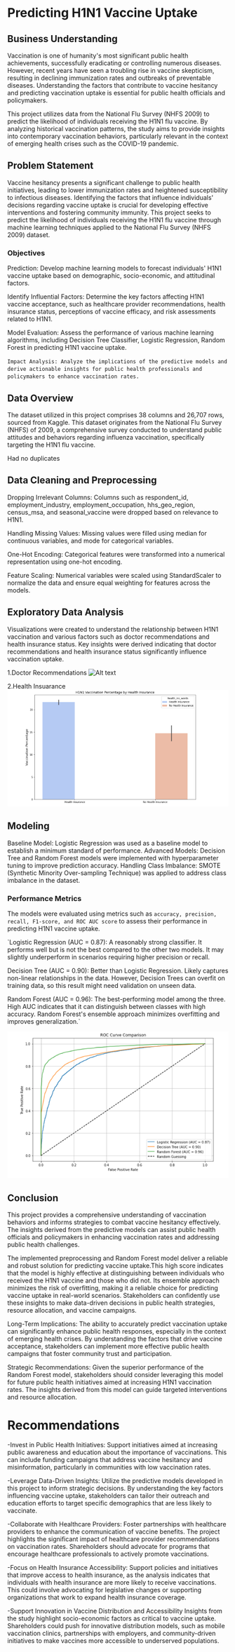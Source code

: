 # Predicting H1N1 Vaccine Uptake

## Business Understanding
Vaccination is one of humanity's most significant public health achievements, successfully eradicating or controlling numerous diseases. However, recent years have seen a troubling rise in vaccine skepticism, resulting in declining immunization rates and outbreaks of preventable diseases. Understanding the factors that contribute to vaccine hesitancy and predicting vaccination uptake is essential for public health officials and policymakers.

This project utilizes data from the National Flu Survey (NHFS 2009) to predict the likelihood of individuals receiving the H1N1 flu vaccine. By analyzing historical vaccination patterns, the study aims to provide insights into contemporary vaccination behaviors, particularly relevant in the context of emerging health crises such as the COVID-19 pandemic.

## Problem Statement
Vaccine hesitancy presents a significant challenge to public health initiatives, leading to lower immunization rates and heightened susceptibility to infectious diseases. Identifying the factors that influence individuals' decisions regarding vaccine uptake is crucial for developing effective interventions and fostering community immunity. This project seeks to predict the likelihood of individuals receiving the H1N1 flu vaccine through machine learning techniques applied to the National Flu Survey (NHFS 2009) dataset.

### Objectives
Prediction: Develop machine learning models to forecast individuals' H1N1 vaccine uptake based on demographic, socio-economic, and attitudinal factors.

Identify Influential Factors: Determine the key factors affecting H1N1 vaccine acceptance, such as healthcare provider recommendations, health insurance status, perceptions of vaccine efficacy, and risk assessments related to H1N1.

Model Evaluation: Assess the performance of various machine learning algorithms, including Decision Tree Classifier, Logistic Regression, Random Forest in predicting H1N1 vaccine uptake.

`Impact Analysis: Analyze the implications of the predictive models and derive actionable insights for public health professionals and policymakers to enhance vaccination rates.`

## Data Overview
The dataset utilized in this project comprises 38 columns and 26,707 rows, sourced from Kaggle. This dataset originates from the National Flu Survey (NHFS) of 2009, a comprehensive survey conducted to understand public attitudes and behaviors regarding influenza vaccination, specifically targeting the H1N1 flu vaccine.

Had no duplicates

## Data Cleaning and Preprocessing
Dropping Irrelevant Columns: Columns such as respondent_id, employment_industry, employment_occupation, hhs_geo_region, census_msa, and seasonal_vaccine were dropped based on relevance to H1N1.

Handling Missing Values: Missing values were filled using median for continuous variables, and mode for categorical variables.

One-Hot Encoding: Categorical features were transformed into a numerical representation using one-hot encoding.

Feature Scaling: Numerical variables were scaled using StandardScaler to normalize the data and ensure equal weighting for features across the models.

## Exploratory Data Analysis
Visualizations were created to understand the relationship between H1N1 vaccination and various factors such as doctor recommendations and health insurance status.
Key insights were derived indicating that doctor recommendations and health insurance status significantly influence vaccination uptake.

1.Doctor Recommendations
![Alt text](docc_reccom_png)

2.Health Insuarance
![Alt text](Health.png)


## Modeling
Baseline Model: Logistic Regression was used as a baseline model to establish a minimum standard of performance.
Advanced Models: Decision Tree and Random Forest models were implemented with hyperparameter tuning to improve prediction accuracy.
Handling Class Imbalance: SMOTE (Synthetic Minority Over-sampling Technique) was applied to address class imbalance in the dataset.

### Performance Metrics
The models were evaluated using metrics such as `accuracy, precision, recall, F1-score, and ROC AUC score` to assess their performance in predicting H1N1 vaccine uptake.

`Logistic Regression (AUC = 0.87): A reasonably strong classifier. It performs well but is not the best compared to the other two models. It may slightly underperform in scenarios requiring higher precision or recall.

Decision Tree (AUC = 0.90): Better than Logistic Regression. Likely captures non-linear relationships in the data. However, Decision Trees can overfit on training data, so this result might need validation on unseen data.

Random Forest (AUC = 0.96): The best-performing model among the three. High AUC indicates that it can distinguish between classes with high accuracy. Random Forest's ensemble approach minimizes overfitting and improves generalization.`

![Alt text](metric.png)

## Conclusion
This project provides a comprehensive understanding of vaccination behaviors and informs strategies to combat vaccine hesitancy effectively. The insights derived from the predictive models can assist public health officials and policymakers in enhancing vaccination rates and addressing public health challenges.

The implemented preprocessing and Random Forest model deliver a reliable and robust solution for predicting vaccine uptake.This high score indicates that the model is highly effective at distinguishing between individuals who received the H1N1 vaccine and those who did not. Its ensemble approach minimizes the risk of overfitting, making it a reliable choice for predicting vaccine uptake in real-world scenarios. Stakeholders can confidently use these insights to make data-driven decisions in public health strategies, resource allocation, and vaccine campaigns.

Long-Term Implications:
The ability to accurately predict vaccination uptake can significantly enhance public health responses, especially in the context of emerging health crises. By understanding the factors that drive vaccine acceptance, stakeholders can implement more 
effective public health campaigns that foster community trust and participation.

Strategic Recommendations:
Given the superior performance of the Random Forest model, stakeholders should consider leveraging this model for future public health initiatives aimed at increasing H1N1 vaccination rates. The insights derived from this model can guide targeted interventions and resource allocation.

# Recommendations
-Invest in Public Health Initiatives:
Support initiatives aimed at increasing public awareness and education about the importance of vaccinations. This can include funding campaigns that address vaccine hesitancy and misinformation, particularly in communities with low vaccination rates.

-Leverage Data-Driven Insights:
Utilize the predictive models developed in this project to inform strategic decisions. By understanding the key factors influencing vaccine uptake, stakeholders can tailor their outreach and education efforts to target specific demographics that are less likely to vaccinate.

-Collaborate with Healthcare Providers:
Foster partnerships with healthcare providers to enhance the communication of vaccine benefits. The project highlights the significant impact of healthcare provider recommendations on vaccination rates. Shareholders should advocate for programs that encourage healthcare professionals to actively promote vaccinations.

-Focus on Health Insurance Accessibility:
Support policies and initiatives that improve access to health insurance, as the analysis indicates that individuals with health insurance are more likely to receive vaccinations. This could involve advocating for legislative changes or supporting organizations that work to expand health insurance coverage.

-Support Innovation in Vaccine Distribution and Accessibility
Insights from the study highlight socio-economic factors as critical to vaccine uptake. Shareholders could push for innovative distribution models, such as mobile vaccination clinics, partnerships with employers, and community-driven initiatives to make vaccines more accessible to underserved populations.